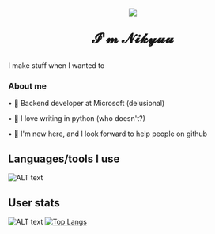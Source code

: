 <h1 align="center">
           <img src="https://i.ibb.co/Y7pJtPf/123.png" />
  
  𝓘'𝓶 𝓝𝓲𝓴𝔂𝓾𝓾
</h1>
<p>I make stuff when I wanted to</p>

<h3>About me</h3>
<p>• 💼 Backend developer at Microsoft (delusional)</p>
<p>• 💙 I love writing in python (who doesn't?)</p>
<p>• 🎉 I'm new here, and I look forward to help people on github</p>

<h2>Languages/tools I use</h2>

![ALT text](https://www.linkpicture.com/q/codingtools.png)

<h2>User stats</h2>

![ALT text](https://github-readme-stats.vercel.app/api?username=nnikyuu&show_icons=true&theme=gruvbox) [![Top Langs](https://github-readme-stats.vercel.app/api/top-langs/?username=nnikyuu&theme=gruvbox)](https://github.com/anuraghazra/github-readme-stats)

